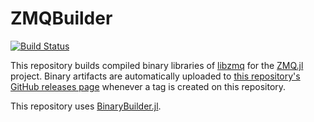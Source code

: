 # ZMQBuilder

[![Build Status](https://travis-ci.org/JuliaInterop/ZMQBuilder.svg?branch=master)](https://travis-ci.org/JuliaInterop/ZMQBuilder)

This repository builds compiled binary libraries of [libzmq](https://github.com/zeromq/libzmq) for the [ZMQ.jl](https://github.com/JuliaInterop/ZMQ.jl) project. Binary artifacts are automatically uploaded to
[this repository's GitHub releases page](https://github.com/JuliaInterop/ZMQBuilder/releases) whenever a tag is created
on this repository.

This repository uses [BinaryBuilder.jl](https://github.com/JuliaPackaging/BinaryBuilder.jl).
